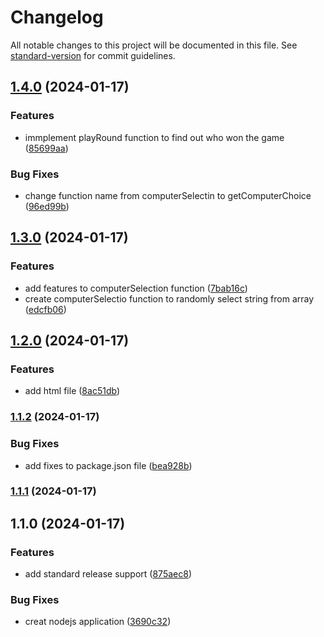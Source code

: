 # Changelog

All notable changes to this project will be documented in this file. See [standard-version](https://github.com/conventional-changelog/standard-version) for commit guidelines.

## [1.4.0](https://github.com/adammmusial/rock-paper-scissors/compare/v1.3.0...v1.4.0) (2024-01-17)


### Features

* immplement playRound function to find out who won the game ([85699aa](https://github.com/adammmusial/rock-paper-scissors/commit/85699aa7a2c6120b7c2e45f343a09747c6154d3a))


### Bug Fixes

* change function name from computerSelectin to getComputerChoice ([96ed99b](https://github.com/adammmusial/rock-paper-scissors/commit/96ed99bc24745ad9a2a85570245f0707303cdf1b))

## [1.3.0](https://github.com/adammmusial/rock-paper-scissors/compare/v1.2.0...v1.3.0) (2024-01-17)


### Features

* add features to computerSelection function ([7bab16c](https://github.com/adammmusial/rock-paper-scissors/commit/7bab16c5a67bd7e6f6b842c260f53c894d8c6136))
* create computerSelectio function to randomly select string from array ([edcfb06](https://github.com/adammmusial/rock-paper-scissors/commit/edcfb0691027c4058de0d4a76b5042d4c884bd35))

## [1.2.0](https://github.com/adammmusial/rock-paper-scissors/compare/v1.1.2...v1.2.0) (2024-01-17)


### Features

* add html file ([8ac51db](https://github.com/adammmusial/rock-paper-scissors/commit/8ac51db55a98a1a49942847e401f8c443dd9d8c8))

### [1.1.2](https://github.com/adammmusial/rock-paper-scissors/compare/v1.1.1...v1.1.2) (2024-01-17)


### Bug Fixes

* add fixes to package.json file ([bea928b](https://github.com/adammmusial/rock-paper-scissors/commit/bea928bac00d7bceab227c994701eec89507a8e8))

### [1.1.1](https://github.com/adammmusial/rock-paper-scissors/compare/v1.1.0...v1.1.1) (2024-01-17)

## 1.1.0 (2024-01-17)


### Features

* add standard release support ([875aec8](https://github.com/adammmusial/rock-paper-scissors/commit/875aec8e98226ecb9cc8c152b9f801729d7c3540))


### Bug Fixes

* creat nodejs application ([3690c32](https://github.com/adammmusial/rock-paper-scissors/commit/3690c3297744d857275647473eeccc5c02a51656))
